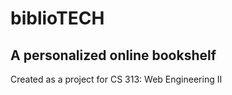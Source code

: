 <h1>biblioTECH</h1>
<h2>A personalized online bookshelf</h2>
<p>Created as a project for CS 313: Web Engineering II</p>